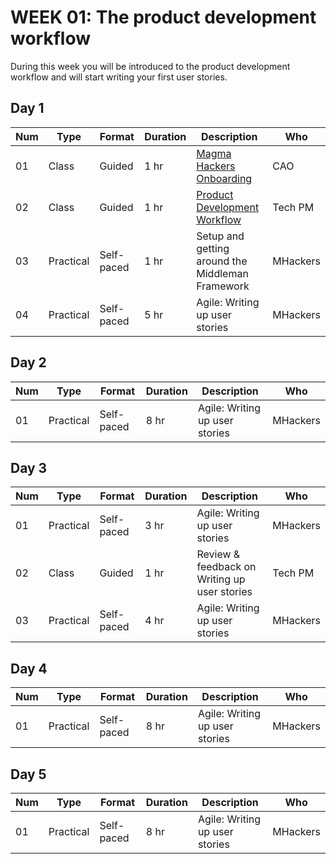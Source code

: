 # WEEK 01: The product development workflow 
 
 During this week you will be introduced to the product development workflow and will start writing your first user stories.

## Day 1

Num | Type | Format | Duration | Description | Who
-- | -- | -- | -- | -- | --
01 | Class |Guided | 1 hr | [Magma Hackers Onboarding](https://github.com/magma-labs/MagmaHackers/blob/master/module-01/week-01/day-01/01-MagmaHackers%20Onboarding.md) | CAO
02 | Class | Guided | 1 hr | [Product Development Workflow](https://github.com/magma-labs/MagmaHackers/blob/master/module-01/week-01/day-01/02-Product%20Development%20Workflow.md) | Tech PM
03 | Practical | Self-paced | 1 hr | Setup and getting around the Middleman Framework| MHackers
04 | Practical | Self-paced | 5 hr | Agile: Writing up user stories | MHackers

## Day 2

Num | Type | Format | Duration | Description | Who
-- | -- | -- | -- | -- | --
01 | Practical | Self-paced | 8 hr | Agile: Writing up user stories | MHackers

## Day 3

Num | Type | Format | Duration | Description | Who
-- | -- | -- | -- | -- | --
01 | Practical | Self-paced | 3 hr | Agile: Writing up user stories | MHackers
02 | Class | Guided | 1 hr | Review & feedback on Writing up user stories | Tech PM
03 | Practical | Self-paced | 4 hr | Agile: Writing up user stories | MHackers

## Day 4

Num | Type | Format | Duration | Description | Who
-- | -- | -- | -- | -- | --
01 | Practical | Self-paced | 8 hr | Agile: Writing up user stories | MHackers

## Day 5

Num | Type | Format | Duration | Description | Who
-- | -- | -- | -- | -- | --
01 | Practical | Self-paced | 8 hr | Agile: Writing up user stories | MHackers

